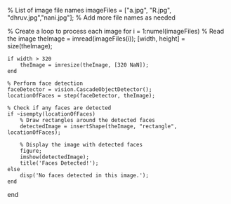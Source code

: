 % List of image file names
imageFiles = ["a.jpg", "R.jpg", "dhruv.jpg","nani.jpg"]; % Add more file names as needed

% Create a loop to process each image
for i = 1:numel(imageFiles)
    % Read the image
    theImage = imread(imageFiles(i));
    [width, height] = size(theImage);

    if width > 320
        theImage = imresize(theImage, [320 NaN]);
    end 

    % Perform face detection
    faceDetector = vision.CascadeObjectDetector();
    locationOfFaces = step(faceDetector, theImage);

    % Check if any faces are detected
    if ~isempty(locationOfFaces)
        % Draw rectangles around the detected faces
        detectedImage = insertShape(theImage, "rectangle", locationOfFaces);

        % Display the image with detected faces
        figure;
        imshow(detectedImage);
        title('Faces Detected!');
    else
        disp('No faces detected in this image.');
    end
end
